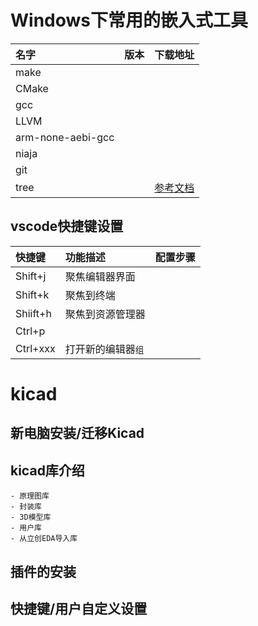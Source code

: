 # Windows下常用的嵌入式工具
|名字|版本|下载地址|
|:-|:-|:-|
|make||
|CMake||
|gcc||
|LLVM||
|arm-none-aebi-gcc||
|niaja||
|git||
|tree||[参考文档](https://www.cnblogs.com/ricolee/p/cmd-tree.html)|



## vscode快捷键设置

|快捷键|功能描述|配置步骤|
|:-|:-|:-|
|Shift+j|聚焦编辑器界面||
|Shift+k|聚焦到终端||
|Shiift+h|聚焦到资源管理器||
|Ctrl+p|||
|Ctrl+xxx|打开新的编辑器`组`||

# kicad
## 新电脑安装/迁移Kicad
## kicad库介绍
    - 原理图库
    - 封装库
    - 3D模型库
    - 用户库
    - 从立创EDA导入库
## 插件的安装
## 快捷键/用户自定义设置
